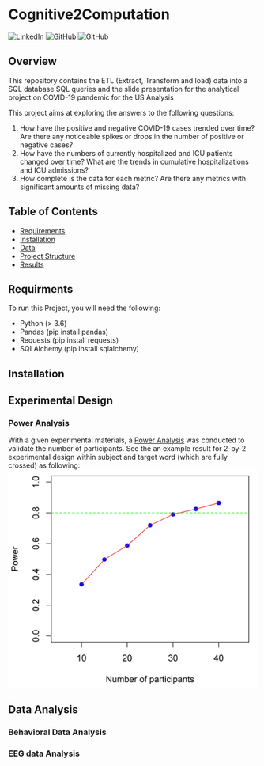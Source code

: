 
# Cognitive2Computation
[![LinkedIn](https://img.shields.io/badge/-LinkedIn-black.svg?style=for-the-badge&logo=linkedin&colorB=555)](https://www.linkedin.com/in/yufang-w-1295881b5/) [![GitHub](https://img.shields.io/badge/GitHub-100000?style=for-the-badge&logo=github&logoColor=white&colorB=555)](https://github.com/Yufanggg) <img alt="GitHub" src="https://img.shields.io/github/license/bopith/UnicornCompanies?style=for-the-badge"> 

## Overview
This repository contains the ETL (Extract, Transform and load) data into a SQL database SQL queries and the slide presentation for the analytical project on COVID-19 pandemic for the US Analysis

This project aims at exploring the answers to the following questions:
1. How have the positive and negative COVID-19 cases trended over time? Are there any noticeable spikes or drops in the number of positive or negative cases?
2. How have the numbers of currently hospitalized and ICU patients changed over time? What are the trends in cumulative hospitalizations and ICU admissions?
3. How complete is the data for each metric? Are there any metrics with significant amounts of missing data?

## Table of Contents

- [Requirements](#requirements)
- [Installation](#installation)
- [Data](#Data)
- [Project Structure](#project-structure)
- [Results](#Results)

## Requirments
To run this Project, you will need the following:
- Python (> 3.6)
- Pandas (pip install pandas)
- Requests (pip install requests)
- SQLAlchemy (pip install sqlalchemy)

## Installation

## Experimental Design

### Power Analysis
With a given experimental materials, a [Power Analysis](./DOE.Rmd) was conducted to validate the number of participants. See the an example result for 2-by-2 experimental design within subject and target word (which are fully crossed) as following: 
![alt text](./Images/PowerCurve.jpg)

## Data Analysis
### Behavioral Data Analysis
### EEG data Analysis

